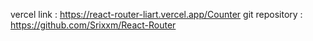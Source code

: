 vercel link : https://react-router-liart.vercel.app/Counter
git repository : https://github.com/Srixxm/React-Router
